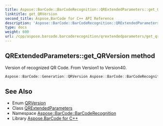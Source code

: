 ```yaml
---
title: Aspose::BarCode::BarCodeRecognition::QRExtendedParameters::get_QRVersion method
linktitle: get_QRVersion
second_title: Aspose.BarCode for C++ API Reference
description: 'Aspose::BarCode::BarCodeRecognition::QRExtendedParameters::get_QRVersion method. Version of recognized QR Code. From Version1 to Version40 in C++.'
type: docs
weight: 600
url: /cpp/aspose.barcode.barcoderecognition/qrextendedparameters/get_qrversion/
---
```

## QRExtendedParameters::get_QRVersion method


Version of recognized QR Code. From Version1 to Version40.

```cpp
Aspose::BarCode::Generation::QRVersion Aspose::BarCode::BarCodeRecognition::QRExtendedParameters::get_QRVersion()
```

## See Also

* Enum [QRVersion](../../../aspose.barcode.generation/qrversion/)
* Class [QRExtendedParameters](../)
* Namespace [Aspose::BarCode::BarCodeRecognition](../../)
* Library [Aspose.BarCode for C++](../../../)
